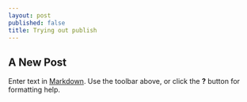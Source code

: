 ```yaml
---
layout: post
published: false
title: Trying out publish
---
```


## A New Post

Enter text in [Markdown](http://daringfireball.net/projects/markdown/). Use the toolbar above, or click the **?** button for formatting help.
